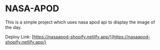 # NASA-APOD

This is a simple project which uses nasa apod api to display the image of the day.

Deploy Link: [https://nasaapod-shopify.netlify.app/](https://nasaapod-shopify.netlify.app/)

